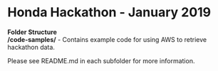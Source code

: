 # Honda Hackathon - January 2019 <br>
**Folder Structure** <br>
**/code-samples/** - Contains example code for using AWS to retrieve hackathon data.

Please see README.md in each subfolder for more information.
